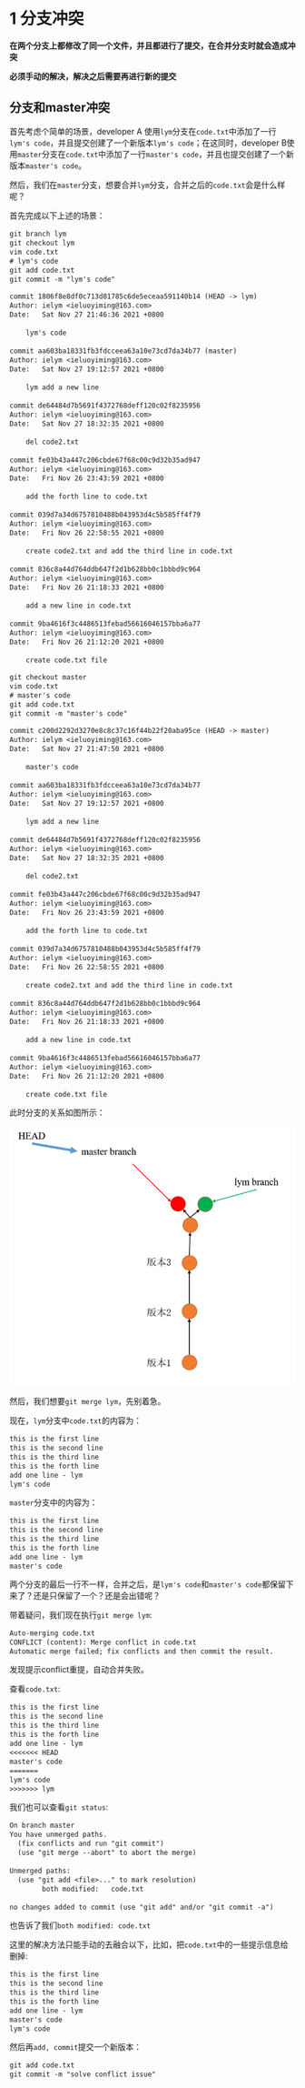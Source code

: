 # 1 分支冲突

**在两个分支上都修改了同一个文件，并且都进行了提交，在合并分支时就会造成冲突**

**必须手动的解决，解决之后需要再进行新的提交**

## 分支和master冲突

首先考虑个简单的场景，developer A 使用`lym`分支在`code.txt`中添加了一行`lym's code`，并且提交创建了一个新版本`lym's code`；在这同时，developer B使用`master`分支在`code.txt`中添加了一行`master's code`，并且也提交创建了一个新版本`master's code`。

然后，我们在`master`分支，想要合并`lym`分支，合并之后的`code.txt`会是什么样呢？

首先完成以下上述的场景：

```
git branch lym
git checkout lym
vim code.txt
# lym's code
git add code.txt
git commit -m "lym's code"
```

```
commit 1806f8e8df0c713d81785c6de5eceaa591140b14 (HEAD -> lym)
Author: ielym <ieluoyiming@163.com>
Date:   Sat Nov 27 21:46:36 2021 +0800

    lym's code

commit aa603ba18331fb3fdcceea63a10e73cd7da34b77 (master)
Author: ielym <ieluoyiming@163.com>
Date:   Sat Nov 27 19:12:57 2021 +0800

    lym add a new line

commit de64484d7b5691f4372768deff120c02f8235956
Author: ielym <ieluoyiming@163.com>
Date:   Sat Nov 27 18:32:35 2021 +0800

    del code2.txt

commit fe03b43a447c206cbde67f68c00c9d32b35ad947
Author: ielym <ieluoyiming@163.com>
Date:   Fri Nov 26 23:43:59 2021 +0800

    add the forth line to code.txt

commit 039d7a34d6757810488b043953d4c5b585ff4f79
Author: ielym <ieluoyiming@163.com>
Date:   Fri Nov 26 22:58:55 2021 +0800

    create code2.txt and add the third line in code.txt

commit 836c8a44d764ddb647f2d1b628bb0c1bbbd9c964
Author: ielym <ieluoyiming@163.com>
Date:   Fri Nov 26 21:18:33 2021 +0800

    add a new line in code.txt

commit 9ba4616f3c4486513febad56616046157bba6a77
Author: ielym <ieluoyiming@163.com>
Date:   Fri Nov 26 21:12:20 2021 +0800

    create code.txt file
```

```
git checkout master
vim code.txt
# master's code
git add code.txt
git commit -m "master's code"
```

````
commit c200d2292d3270e8c8c37c16f44b22f20aba95ce (HEAD -> master)
Author: ielym <ieluoyiming@163.com>
Date:   Sat Nov 27 21:47:50 2021 +0800

    master's code

commit aa603ba18331fb3fdcceea63a10e73cd7da34b77
Author: ielym <ieluoyiming@163.com>
Date:   Sat Nov 27 19:12:57 2021 +0800

    lym add a new line

commit de64484d7b5691f4372768deff120c02f8235956
Author: ielym <ieluoyiming@163.com>
Date:   Sat Nov 27 18:32:35 2021 +0800

    del code2.txt

commit fe03b43a447c206cbde67f68c00c9d32b35ad947
Author: ielym <ieluoyiming@163.com>
Date:   Fri Nov 26 23:43:59 2021 +0800

    add the forth line to code.txt

commit 039d7a34d6757810488b043953d4c5b585ff4f79
Author: ielym <ieluoyiming@163.com>
Date:   Fri Nov 26 22:58:55 2021 +0800

    create code2.txt and add the third line in code.txt

commit 836c8a44d764ddb647f2d1b628bb0c1bbbd9c964
Author: ielym <ieluoyiming@163.com>
Date:   Fri Nov 26 21:18:33 2021 +0800

    add a new line in code.txt

commit 9ba4616f3c4486513febad56616046157bba6a77
Author: ielym <ieluoyiming@163.com>
Date:   Fri Nov 26 21:12:20 2021 +0800

    create code.txt file
````

此时分支的关系如图所示：

![image-20211127214953576](./imgs/image-20211127214953576.png)

然后，我们想要`git merge lym`，先别着急。

现在，`lym`分支中`code.txt`的内容为：

```
this is the first line
this is the second line
this is the third line
this is the forth line
add one line - lym
lym's code
```

`master`分支中的内容为：

```
this is the first line
this is the second line
this is the third line
this is the forth line
add one line - lym
master's code
```

两个分支的最后一行不一样，合并之后，是`lym's code`和`master's code`都保留下来了？还是只保留了一个？还是会出错呢？

带着疑问，我们现在执行`git merge lym`:

```
Auto-merging code.txt
CONFLICT (content): Merge conflict in code.txt
Automatic merge failed; fix conflicts and then commit the result.
```

发现提示conflict重提，自动合并失败。

查看`code.txt`:

```
this is the first line
this is the second line
this is the third line
this is the forth line
add one line - lym
<<<<<<< HEAD
master's code
=======
lym's code
>>>>>>> lym
```

我们也可以查看`git status`:

```
On branch master
You have unmerged paths.
  (fix conflicts and run "git commit")
  (use "git merge --abort" to abort the merge)

Unmerged paths:
  (use "git add <file>..." to mark resolution)
        both modified:   code.txt

no changes added to commit (use "git add" and/or "git commit -a")
```

也告诉了我们`both modified: code.txt`

这里的解决方法只能手动的去融合以下，比如，把`code.txt`中的一些提示信息给删掉:

```
this is the first line
this is the second line
this is the third line
this is the forth line
add one line - lym
master's code
lym's code
```

然后再`add, commit`提交一个新版本：

```
git add code.txt
git commit -m "solve conflict issue"
```





